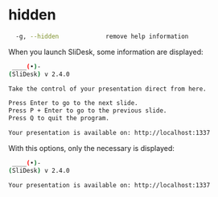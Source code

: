 # hidden

```sh
  -g, --hidden             remove help information
```

When you launch SliDesk, some information are displayed:

```sh
 ____(•)-
(SliDesk) v 2.4.0

Take the control of your presentation direct from here.

Press Enter to go to the next slide.
Press P + Enter to go to the previous slide.
Press Q to quit the program.

Your presentation is available on: http://localhost:1337
```

With this options, only the necessary is displayed:

```sh
 ____(•)-
(SliDesk) v 2.4.0

Your presentation is available on: http://localhost:1337
```
